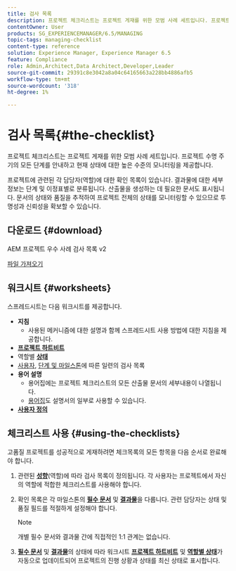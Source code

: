 ```yaml
---
title: 검사 목록
description: 프로젝트 체크리스트는 프로젝트 게재를 위한 모범 사례 세트입니다. 프로젝트 수명 주기의 모든 단계를 안내하고 현재 상태에 대한 높은 수준의 모니터링을 제공합니다.
contentOwner: User
products: SG_EXPERIENCEMANAGER/6.5/MANAGING
topic-tags: managing-checklist
content-type: reference
solution: Experience Manager, Experience Manager 6.5
feature: Compliance
role: Admin,Architect,Data Architect,Developer,Leader
source-git-commit: 29391c8e3042a8a04c64165663a228bb4886afb5
workflow-type: tm+mt
source-wordcount: '318'
ht-degree: 1%

---
```


# 검사 목록{#the-checklist}

프로젝트 체크리스트는 프로젝트 게재를 위한 모범 사례 세트입니다. 프로젝트 수명 주기의 모든 단계를 안내하고 현재 상태에 대한 높은 수준의 모니터링을 제공합니다.

프로젝트에 관련된 각 담당자(역할)에 대한 확인 목록이 있습니다. 결과물에 대한 세부 정보는 단계 및 이정표별로 분류됩니다. 산출물을 생성하는 데 필요한 문서도 표시됩니다. 문서의 상태와 품질을 추적하여 프로젝트 전체의 상태를 모니터링할 수 있으므로 투명성과 신뢰성을 확보할 수 있습니다.

## 다운로드 {#download}

AEM 프로젝트 우수 사례 검사 목록 v2

[파일 가져오기](assets/aem_project_bp_checklistv2-65.xlsx)

## 워크시트 {#worksheets}

스프레드시트는 다음 워크시트를 제공합니다.

* **지침**
   * 사용된 메커니즘에 대한 설명과 함께 스프레드시트 사용 방법에 대한 지침을 제공합니다.
* **[프로젝트 하트비트](/help/managing/best-practices.md#project-heartbeat-dashboard)**
* 역할별 **[상태](/help/managing/best-practices.md#status-by-role)**
* [사용자](/help/managing/best-practices.md#persona), [단계 및 마일스톤](/help/managing/best-practices.md#phases-and-milestones)에 따른 일련의 검사 목록
* **용어 설명**
   * 용어집에는 프로젝트 체크리스트의 모든 산출물 문서의 세부내용이 나열됩니다.
   * [용어집](/help/managing/best-practices-glossary.md)도 설명서의 일부로 사용할 수 있습니다.
* **[사용자 정의](/help/managing/best-practices.md#persona)**

## 체크리스트 사용 {#using-the-checklists}

고품질 프로젝트를 성공적으로 게재하려면 체크목록의 모든 항목을 다음 순서로 완료해야 합니다.

1. 관련된 **[성향](/help/managing/best-practices.md#persona)**(역할)에 따라 검사 목록이 정의됩니다. 각 사용자는 프로젝트에서 자신의 역할에 적합한 체크리스트를 사용해야 합니다.
1. 확인 목록은 각 마일스톤의 **[필수 문서](/help/managing/best-practices.md#required-documents)** 및 **[결과물](/help/managing/best-practices.md#deliverables)**&#x200B;을 다룹니다. 관련 담당자는 상태 및 품질 필드를 적절하게 설정해야 합니다.

   >[!NOTE]
   >
   >개별 필수 문서와 결과물 간에 직접적인 1:1 관계는 없습니다.

1. **[필수 문서](/help/managing/best-practices.md#required-documents)** 및 **[결과물](/help/managing/best-practices.md#deliverables)**&#x200B;의 상태에 따라 워크시트 **[프로젝트 하트비트](/help/managing/best-practices.md#project-heartbeat-dashboard)** 및 **[역할별 상태](/help/managing/best-practices.md#status-by-role)**&#x200B;가 자동으로 업데이트되어 프로젝트의 진행 상황과 상태를 최신 상태로 표시합니다.
